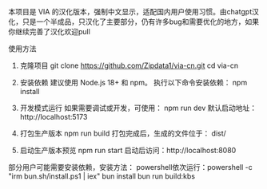 本项目是 VIA 的汉化版本，强制中文显示，适配国内用户使用习惯。由chatgpt汉化，只是一个半成品，只汉化了主要部分，仍有许多bug和需要优化的地方，如果你继续完善了汉化欢迎pull

使用方法
1. 克隆项目
git clone https://github.com/Zipdata1/via-cn.git
cd via-cn

2. 安装依赖
   建议使用 Node.js 18+ 和 npm。
   执行以下命令安装依赖：
   npm install

3. 开发模式运行
  如果需要调试或开发，可使用：
  npm run dev
  默认启动地址：http://localhost:5173

4. 打包生产版本
  npm run build
  打包完成后，生成的文件位于：
  dist/

5. 启动生产版本预览
   npm run start
   启动后访问：http://localhost:8080

部分用户可能需要安装依赖，安装方法：
powershell依次运行：powershell -c "irm bun.sh/install.ps1 | iex"
bun install
bun run build:kbs
